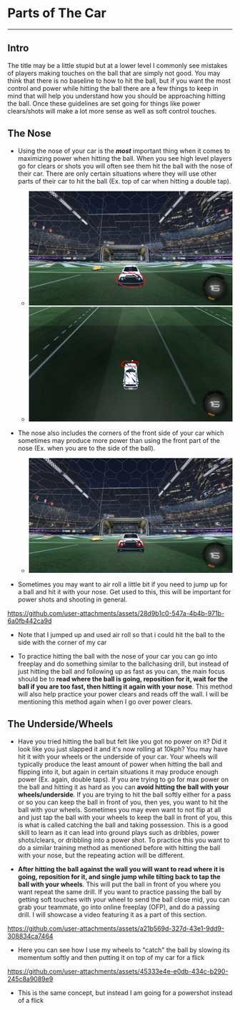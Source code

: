 # Parts of The Car
---
## Intro

The title may be a little stupid but at a lower level I commonly see mistakes of players making touches on the ball that are simply not good. You may think that there is no baseline to how to hit the ball, but if you want the most control and power while hitting the ball there are a few things to keep in mind that will help you understand how you should be approaching hitting the ball. Once these guidelines are set going for things like power clears/shots will make a lot more sense as well as soft control touches.

## The Nose


- Using the nose of your car is the ***most*** important thing when it comes to maximizing power when hitting the ball. When you see high level players go for clears or shots you will often see them hit the ball with the nose of their car. There are only certain situations where they will use other parts of their car to hit the ball (Ex. top of car when hitting a double tap).
    - ![Image](media/noseOfCar.png)
    - ![Image](media/noseOfCar2.png)

- The nose also includes the corners of the front side of your car which sometimes may produce more power than using the front part of the nose (Ex. when you are to the side of the ball).
    - ![Image](media/noseOfCar3.png)

- Sometimes you may want to air roll a little bit if you need to jump up for a ball and hit it with your nose. Get used to this, this will be important for power shots and shooting in general.

https://github.com/user-attachments/assets/28d9b1c0-547a-4b4b-971b-6a0fb442ca9d

- Note that I jumped up and used air roll so that i could hit the ball to the side with the corner of my car

- To practice hitting the ball with the nose of your car you can go into freeplay and do something similar to the ballchasing drill, but instead of just hitting the ball and following up as fast as you can, the main focus should be to **read where the ball is going, reposition for it, wait for the ball if you are too fast, then hitting it again with your nose**. This method will also help practice your power clears and reads off the wall. I will be mentioning this method again when I go over power clears.

## The Underside/Wheels

- Have you tried hitting the ball but felt like you got no power on it? Did it look like you just slapped it and it's now rolling at 10kph? You may have hit it with your wheels or the underside of your car. Your wheels will typically produce the least amount of power when hitting the ball and flipping into it, but again in certain situations it may produce enough power (Ex. again, double taps). If you are trying to go for max power on the ball and hitting it as hard as you can **avoid hitting the ball with your wheels/underside**. If you are trying to hit the ball softly either for a pass or so you can keep the ball in front of you, then yes, you want to hit the ball with your wheels. Sometimes you may even want to not flip at all and just tap the ball with your wheels to keep the ball in front of you, this is what is called catching the ball and taking possession. This is a good skill to learn as it can lead into ground plays such as dribbles, power shots/clears, or dribbling into a power shot. To practice this you want to do a similar training method as mentioned before with hitting the ball with your nose, but the repeating action will be different. 

- **After hitting the ball against the wall you will want to read where it is going, reposition for it, and single jump while tilting back to tap the ball with your wheels**. This will put the ball in front of you where you want repeat the same drill. If you want to practice passing the ball by getting soft touches with your wheel to send the ball close mid, you can grab your teammate, go into online freeplay (OFP), and do a passing drill. I will showcase a video featuring it as a part of this section.

https://github.com/user-attachments/assets/a21b569d-327d-43e1-9dd9-308834ca7464

- Here you can see how I use my wheels to "catch" the ball by slowing its momentum softly and then putting it on top of my car for a flick

https://github.com/user-attachments/assets/45333e4e-e0db-434c-b290-245c8a9089e9

- This is the same concept, but instead I am going for a powershot instead of a flick
